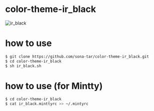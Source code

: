 color-theme-ir_black
===================

![ir_black](http://cdn-ak.f.st-hatena.com/images/fotolife/s/sona-zip/20130622/20130622184011_original.png)

# how to use
```sh
$ git clone https://github.com/sona-tar/color-theme-ir_black.git
$ cd color-theme-ir_black
$ sh ir_black.sh
```

# how to use (for Mintty)
```sh
$ cd color-theme-ir_black
$ cat ir_black.minttyrc >> ~/.mintyrc
```
